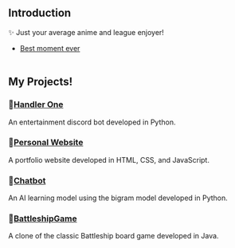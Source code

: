 ## Introduction
✨ Just your average anime and league enjoyer!
- [Best moment ever](https://youtu.be/dfOsUNxc2Xg)
<br/><br/>

## My Projects!
### 💠[Handler One](https://github.com/3r1cZ/Handler-One)
An entertainment discord bot developed in Python.
### 💠[Personal Website](https://github.com/3r1cZ/Personal-Website)
A portfolio website developed in HTML, CSS, and JavaScript.
### 💠[Chatbot](https://github.com/3r1cZ/Chatbot)
An AI learning model using the bigram model developed in Python.
### 💠[BattleshipGame](https://github.com/3r1cZ/BattleshipGame)
A clone of the classic Battleship board game developed in Java.
